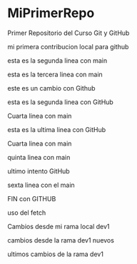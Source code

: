 # MiPrimerRepo
Primer Repositorio del Curso Git y GitHub

mi primera contribucion local para github

esta es la segunda linea con main

esta es la tercera linea con main

este es un cambio con Github

esta es la segunda linea con GitHub

Cuarta linea con main

esta es la ultima linea con GitHub

Cuarta linea con main

quinta linea con main

ultimo intento GitHub

sexta linea con el main

FIN con GITHUB

uso del fetch 

Cambios desde mi rama local dev1

cambios desde la rama dev1 nuevos

ultimos cambios de la rama dev1
